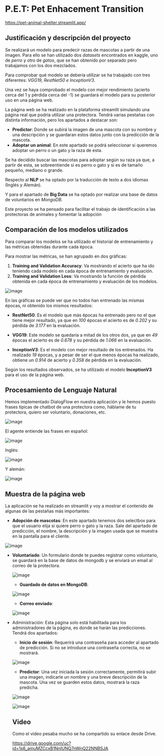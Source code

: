 # P.E.T: Pet Enhacement Transition
https://pet-animal-shelter.streamlit.app/

## Justificación y descripción del proyecto
Se realizará un modelo para predecir razas de mascotas a partir de una imagen. Para ello
se han utilizado dos *datasets* encontrados en kaggle, uno de *perro* y otro de *gatos*, que se
han obtenido por separado pero trabajamos con los dos mezclados.

Para comprobar qué modelo se debería utilizar se ha trabajado con tres diferentes: *VGG19,
RestNet50 e InceptionV3*.

Una vez se haya comprobado el modelo con mejor rendimiento (acierto cerca del 1 y
pérdida cerca del -1) se guardará el modelo para su posterior uso en una página web.

La página web se ha realizado en la plataforma streamlit simulando una página real que
podría utilizar una protectora. Tendrá varias pestañas con distinta información, pero los
apartados a destacar son:
* **Predictor**: Donde se subirá la imagen de una mascota con su nombre y una
descripción y se guardaran estos datos junto con la predicción de la mascota.
* **Adoptar un animal**: En este apartado se podrá seleccionar si queremos adoptar un
perro o un gato y la raza de esta.

Se ha decidido buscar las mascotas para adoptar según su raza ya que, a partir de esta, se
sobreentiende si es perro o gato y si es de tamaño pequeño, mediano o grande.

Respecto al **NLP** se ha optado por la traducción de texto a dos idiomas (Inglés y Alemán).

Y para el apartado de **Big Data** se ha optado por realizar una base de datos de voluntarios
en *MongoDB*.

Este proyecto se ha pensado para facilitar el trabajo de identificación a las protectoras de
animales y fomentar la adopción

## Comparación de los modelos utilizados
Para comparar los modelos se ha utilizado el historial de entrenamiento y las métricas
obtenidas durante cada época.

Para mostrar las métricas, se han agrupado en dos gráficas:
1. **Training and Validation Accuracy**: Va mostrando el acierto que ha ido teniendo
cada modelo en cada época de entrenamiento y evaluación.
2. **Training and Validation Loss**: Va mostrando la función de pérdida obtenida en cada
época de entrenamiento y evaluación de los modelos.

![image](https://drive.google.com/uc?id=1ccBx6DvPGzPal1hFUFinVx4e27gQ85Ex)

En las gráficas se puede ver que no todos han entrenado las mismas épocas, ni obtenido
los mismos resultados:
* **RestNet50**: Es el modelo que más épocas ha entrenado pero no el que tiene mejor
resultado, ya que en *100* épocas el acierto es de *0.202* y su pérdida de *3.177* en la
evaluación.

* **VGG19**: Este modelo se quedaría a mitad de los otros dos, ya que en *49* épocas el
acierto es de *0.678* y su pérdida de *1.066* en la evaluación.

* **InceptionV3**: Es el modelo con mejor resultado de los entrenados. Ha realizado *19*
épocas, y a pesar de ser el que menos épocas ha realizado, obtiene un *0.914* de
acierto y *0.358* de pérdida en la evaluación.

Según los resultados observados, se ha utilizado el modelo **InceptionV3** para el uso de la página web.

## Procesamiento de Lenguaje Natural
Hemos implementado DialogFlow en nuestra aplicación y le hemos puesto frases típicas de
chatbot de una protectora como, háblame de tu protectora, quiero ser voluntario,
donaciones, etc.

![image](https://drive.google.com/uc?id=1s4YMhl0OrTOkqhCX7hapWWPCCw7or63C)

El agente entiende las frases en español:

![image](https://drive.google.com/uc?id=1u0QIC7UXmzmAAFE6nLsbssbUBIUEFhmk)

Inglés:

![image](https://drive.google.com/uc?id=1FFeUTzIPqnViGVYfUK5q92QJbbxu2YvN)

Y alemán:

![image](https://drive.google.com/uc?id=1xbW1ttDEFgakMdWTt3xuAKc6itjoSL8j)


## Muestra de la página web
La aplicación se ha realizado en streamlit y voy a mostrar el contenido de algunas de las pestañas más importantes:

* **Adopción de mascotas**: En este apartado tenemos dos selectbox para que el usuario elija si quiere perro o gato y la raza. Sale del apartado de predicción, el nombre, la descripción y la imagen usada que se muestra en la pantalla para el cliente.

![image](https://drive.google.com/uc?id=17K5e17WiulxmYklgy2kYpbpoM3JkIOt0)

* **Voluntariado**: Un formulario donde te puedes registrar como voluntario, se guardará en la base de datos de mongodb y se enviará un email al correo de la protectora.

    ![image](https://drive.google.com/uc?id=1h_-Ig1qjP48iCgmxLdk7pMXPnCTTW4Oc)

    * **Guardado de datos en MongoDB**:

    ![image](https://drive.google.com/uc?id=1j0nLZR044Sg3apg7wBEQ_cqWeUbCTeJf)

    * **Correo enviado**:
    
    ![image](https://drive.google.com/uc?id=1eU1amkd_FVEKi2CRcxCAKChlKh0AoB98)

* Administración: Esta página solo está habilitada para los administradores de la página, es donde se harán las predicciones. Tendrá dos apartados:

    * **Inicio de sesión**: Requerirá una contraseña para acceder al apartado de predicción. Si no se introduce una contraseña correcta, no se mostrará.

    ![image](https://drive.google.com/uc?id=1vChQe51idXFzhafrrNnxAWdOySX7Ksjm)

    * **Predictor**: Una vez iniciada la sesión correctamente, permitirá subir una imagen, indicarle un nombre y una breve descripción de la mascota. Una vez se guarden estos datos, mostrará la raza predicha.

    ![image](https://drive.google.com/uc?id=13zA-qknG7FXDymDg360CXBlzqyt7Xbdv)

    ![image](https://drive.google.com/uc?id=1cOvOO9yXbM1D8DrINkxQKRZzXOfoFuEL)
    
    ## Video
    Como el video pesaba mucho se ha compartido su enlace desde Drive.
    
    https://drive.google.com/uc?id=1s6_amuMZCcxB1NnlUNQ7nWnQ22NNBSJA
